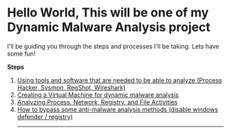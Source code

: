 # Hello World, This will be one of my Dynamic Malware Analysis project

I'll be guiding you through the steps and processes I'll be taking. Lets have some fun!

<p class="has-text-align-center"><strong>Steps</strong></p>

<!-- wp:group {"layout":{"type":"flex","orientation":"vertical"},"fontSize":"small"} -->
<div class="wp-block-group has-small-font-size"><!-- wp:list {"ordered":true} -->
<ol><!-- wp:list-item -->
<li><a href="#1">Using tools and software that are needed to be able to analyze (Process Hacker, Sysmon, RegShot, Wireshark)</a></li>
<!-- /wp:list-item -->

<!-- wp:list-item -->
<li><a href="#2">Creating a Virtual Machine for dynamic malware analysis</a></li>
<!-- /wp:list-item -->

<!-- wp:list-item -->
<li><a href="#3">Analyzing Process, Network, Registry, and File Activities</a></li>
<!-- /wp:list-item -->
<!-- wp:list-item -->
<li><a href="#4">How to bypass some anti-malware analysis methods (disable windows defender / registry) </a></li>
<!-- /wp:list-item -->

<!-- wp:separator -->
<hr class="wp-block-separator has-alpha-channel-opacity"/>
<!-- /wp:separator -->

